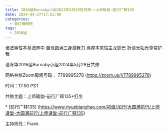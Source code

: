 ```yaml
---
title: 2016届Burnaby小组2024年5月29日共修——上师瑜伽-前行广释135
date: 2024-04-27T17:52:00
categories:
  - 慧灯禅修班
tags:
  - 2016届
---
```

诸法等性本基法界中 自现圆满三身游舞力 离障本来怙主龙钦巴 祈请无垢光尊常护我



温哥华2016届Burnaby小组2024年5月29日共修



网络共修Zoom房间号码： 7789995278 (<https://zoom.us/j/7789995278>)



时间：17:50 PST



共修主题：上师瑜伽-前行广释135+打坐

\* \[前行广释135]
(https://www.riyuebianzhao.com/初级/加行/大圆满前行/上师课堂-大圆满前行/上师课堂-前行广释135)




主持师兄：Frank
